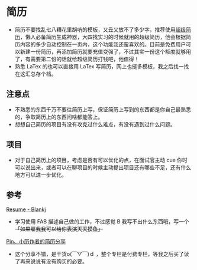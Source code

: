 # 简历

* 简历不要找乱七八糟花里胡哨的模板，又丑又放不了多少字，推荐使用[超级简历](https://www.wondercv.com/)，懒人必备简历生成神器，大四找实习的时候就用的超级简历，他会根据简历内容的多少自动控制在一页内，这个功能我还蛮喜欢的。目前是免费用户可以新建一份简历，再添加简历就要充值变强了，不过其实一份这个额度就够用了，有需要第二份的话就给超级简历打钱吧，他值得！
* 熟悉 LaTex 的也可以直接用 LaTex 写简历，网上也挺多模板，我之后找一找在这汇总存个档。

## 注意点

* 不熟悉的东西千万不要往简历上写，保证简历上写到的东西都是你自己最熟悉的，争取简历上的东西问啥都能答上。
* 想想自己简历的项目有没有攻克过什么难点，有没有遇到过什么问题。

## 项目

* 对于自己简历上的项目，考虑是否有可以优化的点，在面试官主动 cue 你时可以说出来，或者可以在聊项目的时候主动提出项目还有哪些不足，还有什么地方可以进一步优化。

## 参考

[Resume - Blankj](https://github.com/Blankj/resume)

* 学习使用 FAB 描述自己做的工作，不过感觉 B 我写不出什么东西哦，写一个~~「如果雇我我可以给你表演天天摸鱼」~~

[Pin、小历作者的简历分享](https://xiaozhuanlan.com/topic/0379564821)

* 这个分享不错，是干货o(￣▽￣)ｄ ，整个专栏是付费专栏，等我之后买了读了再来说说有没有购买的必要。
